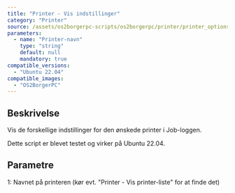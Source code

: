 ```yaml
---
title: "Printer - Vis indstillinger"
category: "Printer"
source: /assets/os2borgerpc-scripts/os2borgerpc/printer/printer_options_get.sh
parameters:
  - name: "Printer-navn"
    type: "string"
    default: null
    mandatory: true
compatible_versions:
  - "Ubuntu 22.04"
compatible_images:
  - "OS2BorgerPC"
---
```


## Beskrivelse
Vis de forskellige indstillinger for den ønskede printer i Job-loggen.

Dette script er blevet testet og virker på Ubuntu 22.04.

## Parametre
1: Navnet på printeren (kør evt. "Printer - Vis printer-liste" for at finde det)

